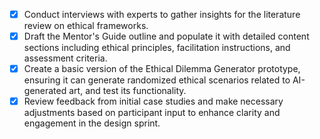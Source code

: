 - [x] Conduct interviews with experts to gather insights for the literature review on ethical frameworks.
- [x] Draft the Mentor's Guide outline and populate it with detailed content sections including ethical principles, facilitation instructions, and assessment criteria.
- [x] Create a basic version of the Ethical Dilemma Generator prototype, ensuring it can generate randomized ethical scenarios related to AI-generated art, and test its functionality.
- [x] Review feedback from initial case studies and make necessary adjustments based on participant input to enhance clarity and engagement in the design sprint.